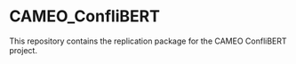 # CAMEO_ConfliBERT
This repository contains the replication package for the CAMEO ConfliBERT project.
